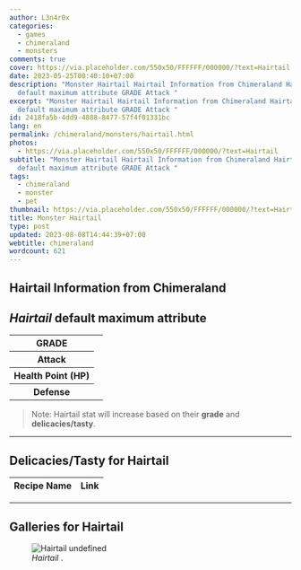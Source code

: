 ```yaml
---
author: L3n4r0x
categories:
  - games
  - chimeraland
  - monsters
comments: true
cover: https://via.placeholder.com/550x50/FFFFFF/000000/?text=Hairtail
date: 2023-05-25T00:40:10+07:00
description: "Monster Hairtail Hairtail Information from Chimeraland Hairtail
  default maximum attribute GRADE Attack "
excerpt: "Monster Hairtail Hairtail Information from Chimeraland Hairtail
  default maximum attribute GRADE Attack "
id: 2418fa5b-4dd9-4888-8477-57f4f01331bc
lang: en
permalink: /chimeraland/monsters/hairtail.html
photos:
  - https://via.placeholder.com/550x50/FFFFFF/000000/?text=Hairtail
subtitle: "Monster Hairtail Hairtail Information from Chimeraland Hairtail
  default maximum attribute GRADE Attack "
tags:
  - chimeraland
  - monster
  - pet
thumbnail: https://via.placeholder.com/550x50/FFFFFF/000000/?text=Hairtail
title: Monster Hairtail
type: post
updated: 2023-08-08T14:44:39+07:00
webtitle: chimeraland
wordcount: 621
---
```


<link
  rel="stylesheet"
  href="https://rawcdn.githack.com/dimaslanjaka/Web-Manajemen/870a349/css/bootstrap-5-3-0-alpha3-wrapper.css"
/>
<section id="bootstrap-wrapper">
  <div data-bs-theme="dark">
    <h2>Hairtail Information from Chimeraland</h2>
    <h2 id="attribute"><i>Hairtail</i> default maximum attribute</h2>
    <div class="row">
      <div class="col mb-2">
        <div class="card">
          <div class="card-body">
            <table>
              <tr>
                <th>GRADE</th>
                <td><br /></td>
              </tr>
              <tr>
                <th>Attack</th>
                <td></td>
              </tr>
              <tr>
                <th>Health Point (HP)</th>
                <td></td>
              </tr>
              <tr>
                <th>Defense</th>
                <td></td>
              </tr>
            </table>
          </div>
        </div>
      </div>
    </div>
    <blockquote class="bd-callout bd-callout-warning">
      Note: Hairtail stat will increase based on their <b>grade</b> and
      <b>delicacies/tasty</b>.
    </blockquote>
    <hr />
    <h2 id="delicacies">Delicacies/Tasty for Hairtail</h2>
    <div class="card">
      <div class="card-body">
        <div class="table-responsive">
          <table class="table table-striped">
            <thead>
              <tr>
                <th>Recipe Name</th>
                <th>Link</th>
              </tr>
            </thead>
            <tbody></tbody>
          </table>
        </div>
      </div>
    </div>
    <hr />
    <div id="gallery">
      <h2>Galleries for Hairtail</h2>
      <div class="row">
        <div class="col-lg-6 col-12">
          <figure>
            <img
              src="https://www.webmanajemen.com/undefined"
              alt="Hairtail undefined"
            />
            <figcaption style="word-wrap: break-word">
              <i>Hairtail</i> .
            </figcaption>
          </figure>
        </div>
      </div>
    </div>
  </div>
</section>
